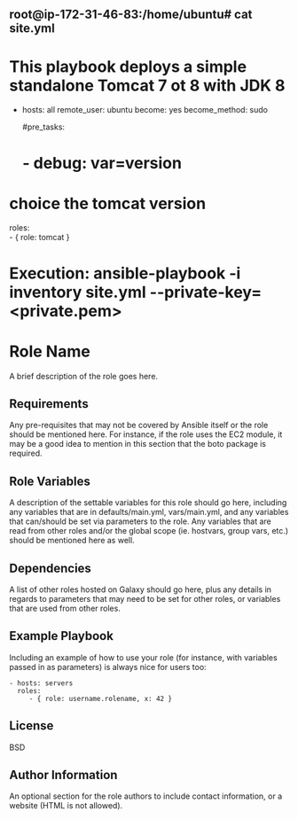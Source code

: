 root@ip-172-31-46-83:/home/ubuntu# cat site.yml 
---
# This playbook deploys a simple standalone Tomcat 7 ot 8 with JDK 8

- hosts: all 
  remote_user: ubuntu
  become: yes
  become_method: sudo

  #pre_tasks:
   # - debug: var=version
 # choice the tomcat version
  roles:  
    - { role: tomcat }
    
    
    
    




Execution:     ansible-playbook -i inventory site.yml --private-key=<private.pem>
===========



Role Name
=========

A brief description of the role goes here.

Requirements
------------

Any pre-requisites that may not be covered by Ansible itself or the role should be mentioned here. For instance, if the role uses the EC2 module, it may be a good idea to mention in this section that the boto package is required.

Role Variables
--------------

A description of the settable variables for this role should go here, including any variables that are in defaults/main.yml, vars/main.yml, and any variables that can/should be set via parameters to the role. Any variables that are read from other roles and/or the global scope (ie. hostvars, group vars, etc.) should be mentioned here as well.

Dependencies
------------

A list of other roles hosted on Galaxy should go here, plus any details in regards to parameters that may need to be set for other roles, or variables that are used from other roles.

Example Playbook
----------------

Including an example of how to use your role (for instance, with variables passed in as parameters) is always nice for users too:

    - hosts: servers
      roles:
         - { role: username.rolename, x: 42 }

License
-------

BSD

Author Information
------------------

An optional section for the role authors to include contact information, or a website (HTML is not allowed).
